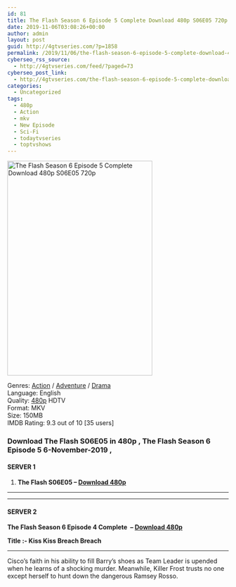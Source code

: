 ```yaml
---
id: 81
title: The Flash Season 6 Episode 5 Complete Download 480p S06E05 720p
date: 2019-11-06T03:08:26+00:00
author: admin
layout: post
guid: http://4gtvseries.com/?p=1858
permalink: /2019/11/06/the-flash-season-6-episode-5-complete-download-480p-s06e05-720p/
cyberseo_rss_source:
  - http://4gtvseries.com/feed/?paged=73
cyberseo_post_link:
  - http://4gtvseries.com/the-flash-season-6-episode-5-complete-download-480p-s06e05-720p/
categories:
  - Uncategorized
tags:
  - 480p
  - Action
  - mkv
  - New Episode
  - Sci-Fi
  - todaytvseries
  - toptvshows
---
```

<img loading="lazy" class="aligncenter" src="https://4.bp.blogspot.com/-ie0eUrNnJ3I/XcI4wJSDw9I/AAAAAAAAAJY/ju3e7aVwltk5aw9pS5IFZ0EgUjK2D17HQCK4BGAYYCw/s1600/The%2BFlash%2BSeason%2B6%2BEpisode%2B5.jpg" alt="The Flash Season 6 Episode 5 Complete Download 480p S06E05 720p" width="330" height="488" />

Genres:&nbsp;<a href="http://4gtvseries.com/tag/action/" data-wpel-link="internal">Action</a>&nbsp;/&nbsp;<a href="http://4gtvseries.com/tag/adventure/" data-wpel-link="internal">Adventure</a>&nbsp;/&nbsp;<a href="http://4gtvseries.com/tag/drama/" data-wpel-link="internal">Drama</a>  
Language: English  
Quality:&nbsp;<a href="http://4gtvseries.com/tag/480p/" data-wpel-link="internal">480p</a>&nbsp;HDTV  
Format: MKV  
Size: 150MB  
IMDB Rating: 9.3 out of 10 [35 users]

### **Download The Flash S06E05 in 480p , The Flash Season 6 Episode 5 6-November-2019 ,&nbsp;**

#### <span><strong>SERVER 1</strong></span>

  1. **The Flash S06E05 – <i class="wpel-icon fa fa-download" aria-hidden="true"></i><a href="http://slink.dl480p.xyz/CISg1" data-wpel-link="external" target="_blank" rel="nofollow external noopener noreferrer" class="wpel-icon-left"><i class="wpel-icon fa fa-download" aria-hidden="true"></i>Download 480p</a>**

* * *

* * *

#### <span><strong>SERVER 2</strong></span>

**The Flash Season 6 Episode 4 Complete&nbsp; –&nbsp;<a class="wpel-icon-left" href="http://slink.dl480p.xyz/32Vp2YLa" target="_blank" rel="external noopener noreferrer nofollow" data-wpel-link="external"><i class="wpel-icon fa fa-download" aria-hidden="true"></i><i class="wpel-icon fa fa-download" aria-hidden="true"></i>Download 480p</a>**

**Title :- Kiss Kiss Breach Breach**

* * *

Cisco’s faith in his ability to fill Barry’s shoes as Team Leader is upended when he learns of a shocking murder. Meanwhile, Killer Frost trusts no one except herself to hunt down the dangerous Ramsey Rosso.

<div align="center">
</div>